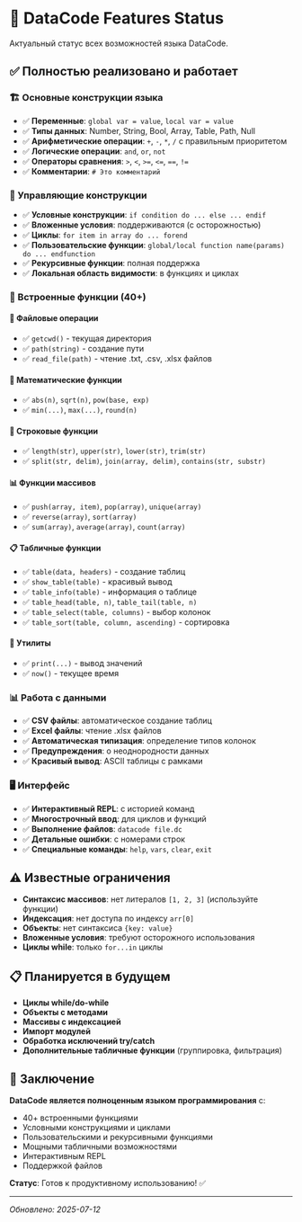 # 🎯 DataCode Features Status

Актуальный статус всех возможностей языка DataCode.

## ✅ Полностью реализовано и работает

### 🏗️ Основные конструкции языка
- ✅ **Переменные**: `global var = value`, `local var = value`
- ✅ **Типы данных**: Number, String, Bool, Array, Table, Path, Null
- ✅ **Арифметические операции**: `+`, `-`, `*`, `/` с правильным приоритетом
- ✅ **Логические операции**: `and`, `or`, `not`
- ✅ **Операторы сравнения**: `>`, `<`, `>=`, `<=`, `==`, `!=`
- ✅ **Комментарии**: `# Это комментарий`

### 🔀 Управляющие конструкции
- ✅ **Условные конструкции**: `if condition do ... else ... endif`
- ✅ **Вложенные условия**: поддерживаются (с осторожностью)
- ✅ **Циклы**: `for item in array do ... forend`
- ✅ **Пользовательские функции**: `global/local function name(params) do ... endfunction`
- ✅ **Рекурсивные функции**: полная поддержка
- ✅ **Локальная область видимости**: в функциях и циклах

### 🔧 Встроенные функции (40+)

#### 📁 Файловые операции
- ✅ `getcwd()` - текущая директория
- ✅ `path(string)` - создание пути
- ✅ `read_file(path)` - чтение .txt, .csv, .xlsx файлов

#### 🧮 Математические функции
- ✅ `abs(n)`, `sqrt(n)`, `pow(base, exp)`
- ✅ `min(...)`, `max(...)`, `round(n)`

#### 📝 Строковые функции
- ✅ `length(str)`, `upper(str)`, `lower(str)`, `trim(str)`
- ✅ `split(str, delim)`, `join(array, delim)`, `contains(str, substr)`

#### 📊 Функции массивов
- ✅ `push(array, item)`, `pop(array)`, `unique(array)`
- ✅ `reverse(array)`, `sort(array)`
- ✅ `sum(array)`, `average(array)`, `count(array)`

#### 📋 Табличные функции
- ✅ `table(data, headers)` - создание таблиц
- ✅ `show_table(table)` - красивый вывод
- ✅ `table_info(table)` - информация о таблице
- ✅ `table_head(table, n)`, `table_tail(table, n)`
- ✅ `table_select(table, columns)` - выбор колонок
- ✅ `table_sort(table, column, ascending)` - сортировка

#### 🔧 Утилиты
- ✅ `print(...)` - вывод значений
- ✅ `now()` - текущее время

### 📊 Работа с данными
- ✅ **CSV файлы**: автоматическое создание таблиц
- ✅ **Excel файлы**: чтение .xlsx файлов
- ✅ **Автоматическая типизация**: определение типов колонок
- ✅ **Предупреждения**: о неоднородности данных
- ✅ **Красивый вывод**: ASCII таблицы с рамками

### 🖥️ Интерфейс
- ✅ **Интерактивный REPL**: с историей команд
- ✅ **Многострочный ввод**: для циклов и функций
- ✅ **Выполнение файлов**: `datacode file.dc`
- ✅ **Детальные ошибки**: с номерами строк
- ✅ **Специальные команды**: `help`, `vars`, `clear`, `exit`

## ⚠️ Известные ограничения

- **Синтаксис массивов**: нет литералов `[1, 2, 3]` (используйте функции)
- **Индексация**: нет доступа по индексу `arr[0]`
- **Объекты**: нет синтаксиса `{key: value}`
- **Вложенные условия**: требуют осторожного использования
- **Циклы while**: только `for...in` циклы

## 📋 Планируется в будущем

- **Циклы while/do-while**
- **Объекты с методами**
- **Массивы с индексацией**
- **Импорт модулей**
- **Обработка исключений try/catch**
- **Дополнительные табличные функции** (группировка, фильтрация)

## 🎯 Заключение

**DataCode является полноценным языком программирования** с:
- 40+ встроенными функциями
- Условными конструкциями и циклами
- Пользовательскими и рекурсивными функциями
- Мощными табличными возможностями
- Интерактивным REPL
- Поддержкой файлов

**Статус**: Готов к продуктивному использованию! ✅

---
*Обновлено: 2025-07-12*
